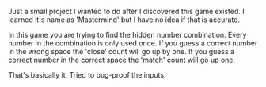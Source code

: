 Just a small project I wanted to do after I discovered this game existed. 
I learned it's name as 'Mastermind' but I have no idea if that is accurate. 

In this game you are trying to find the hidden number combination. 
Every number in the combination is only used once. 
If you guess a correct number in the wrong space the 'close' count will go up by one. 
If you guess a correct number in the correct space the 'match' count will go up one.

That's basically it. Tried to bug-proof the inputs. 
